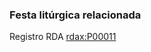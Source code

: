 ### Festa litúrgica relacionada
Registro RDA [rdax:P00011](http://www.rdaregistry.info/Elements/x/#P00011)
